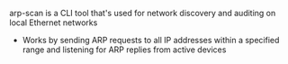 arp-scan is a CLI tool that's used for network discovery and auditing on local Ethernet networks

* Works by sending ARP requests to all IP addresses within a specified range and listening for ARP replies from active devices
